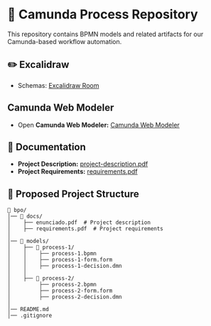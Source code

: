 # 📘 Camunda Process Repository

This repository contains BPMN models and related artifacts for our Camunda-based workflow automation.

## ✏️ Excalidraw

- Schemas: [Excalidraw Room](https://excalidraw.com/#room=a420a5c83755145b3c3b,QCVBFN52nr791UkEUXahSw)

## Camunda Web Modeler

- Open **Camunda Web Modeler:** [Camunda Web Modeler](https://modeler.camunda.io/)

## 📄 Documentation

- **Project Description:**  [project-description.pdf](docs/project-description.pdf)
- **Project Requirements:** [requirements.pdf](docs/requirements.pdf)

## 📂 Proposed Project Structure

```text
📂 bpo/
│── 📂 docs/
│    ├── enunciado.pdf  # Project description
│    ├── requirements.pdf  # Project requirements
│
│── 📂 models/
│    ├── 📂 process-1/
│    │    ├── process-1.bpmn
│    │    ├── process-1-form.form
│    │    ├── process-1-decision.dmn
│    │
│    ├── 📂 process-2/
│         ├── process-2.bpmn
│         ├── process-2-form.form
│         ├── process-2-decision.dmn
│
│── README.md
│── .gitignore
```
